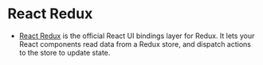 # React Redux
- [React Redux](https://react-redux.js.org/introduction/getting-started) is the official React UI bindings layer for Redux. It lets your React components read data from a Redux store, and dispatch actions to the store to update state.